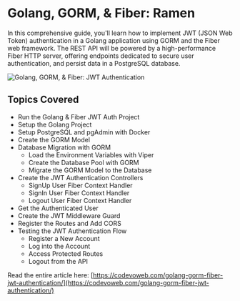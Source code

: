 # Golang, GORM, & Fiber: Ramen

In this comprehensive guide, you'll learn how to implement JWT (JSON Web Token) authentication in a Golang application using GORM and the Fiber web framework. The REST API will be powered by a high-performance Fiber HTTP server, offering endpoints dedicated to secure user authentication, and persist data in a PostgreSQL database.

![Golang, GORM, & Fiber: JWT Authentication](https://ramen.mn/wp-content/themes/aunm/assets/img/logo-light.svg)

## Topics Covered

- Run the Golang & Fiber JWT Auth Project
- Setup the Golang Project
- Setup PostgreSQL and pgAdmin with Docker
- Create the GORM Model
- Database Migration with GORM
  - Load the Environment Variables with Viper
  - Create the Database Pool with GORM
  - Migrate the GORM Model to the Database
- Create the JWT Authentication Controllers
  - SignUp User Fiber Context Handler
  - SignIn User Fiber Context Handler
  - Logout User Fiber Context Handler
- Get the Authenticated User
- Create the JWT Middleware Guard
- Register the Routes and Add CORS
- Testing the JWT Authentication Flow
  - Register a New Account
  - Log into the Account
  - Access Protected Routes
  - Logout from the API

Read the entire article here: [https://codevoweb.com/golang-gorm-fiber-jwt-authentication/](https://codevoweb.com/golang-gorm-fiber-jwt-authentication/)

